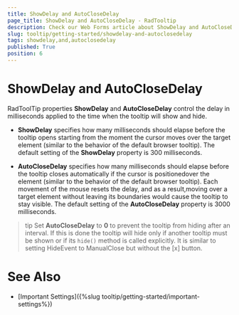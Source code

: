 ```yaml
---
title: ShowDelay and AutoCloseDelay
page_title: ShowDelay and AutoCloseDelay - RadTooltip
description: Check our Web Forms article about ShowDelay and AutoCloseDelay.
slug: tooltip/getting-started/showdelay-and-autoclosedelay
tags: showdelay,and,autoclosedelay
published: True
position: 6
---
```


# ShowDelay and AutoCloseDelay





RadToolTip properties **ShowDelay** and **AutoCloseDelay** control the delay in milliseconds applied to the time when the tooltip will show and hide.

* **ShowDelay** specifies how many milliseconds should elapse before the tooltip opens starting from the moment the cursor moves over the target element (similar to the behavior of the default browser tooltip). The default setting of the **ShowDelay** property is 300 milliseconds.

* **AutoCloseDelay** specifies how many milliseconds should elapse before the tooltip closes automatically if the cursor is positionedover the element (similar to the behavior of the default browser tooltip). Each movement of the mouse resets the delay, and as a result,moving over a target element without leaving its boundaries would cause the tooltip to stay visible.	The default setting of the **AutoCloseDelay** property is 3000 milliseconds.

>tip Set **AutoCloseDelay** to **0** to prevent the tooltip from hiding after an interval.	If this is done the tooltip will hide only if another tooltip must be shown or if its `hide()` method is called explicitly.	It is similar to setting HideEvent to ManualClose but without the [x] button.
>


# See Also

 * [Important Settings]({%slug tooltip/getting-started/important-settings%})
